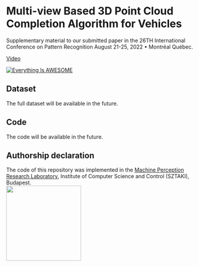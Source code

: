 # Multi-view Based 3D Point Cloud Completion Algorithm for Vehicles
Supplementary material to our submitted paper in the 26TH International Conference on Pattern Recognition August 21-25, 2022 • Montréal Québec. 

[Video](https://youtu.be/_g9bZVt9Wc8) 

[![Everything Is AWESOME](https://img.youtube.com/vi/StTqXEQ2l-Y/0.jpg)](https://youtu.be/_g9bZVt9Wc8 "Everything Is AWESOME")


## Dataset
The full dataset will be available in the future.

## Code 

The code will be available in the future.






## Authorship declaration
The code of this repository was implemented in the [Machine Perception Research Laboratory](https://www.sztaki.hu/en/science/departments/mplab), Institute of Computer Science and Control (SZTAKI), Budapest.\
<img src="https://epicinnolabs.hu/wp-content/uploads/2019/10/sztaki_logo_2019_uj_kek.png" width="200">
